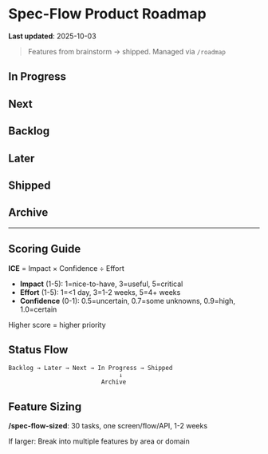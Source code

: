 # Spec-Flow Product Roadmap

**Last updated**: 2025-10-03

> Features from brainstorm → shipped. Managed via `/roadmap`

## In Progress

<!-- Currently implementing (linked to active branches) -->
<!-- Format:
### slug-name
- **Title**: Feature name
- **Area**: marketing|app|api|infra|design
- **Role**: free|student|cfi|school|all
- **Phase**: 0-12 (optional)
- **Impact**: 1-5 | **Effort**: 1-5 | **Confidence**: 0-1 | **Score**: X.XX
- **Requirements**:
  - Requirement 1
- **Branch**: NNN-feature-name
- **Owner**: @username (optional)
-->

## Next

<!-- Top 5-10 prioritized features (sorted by score) -->
<!-- Same format as In Progress, no Branch/Owner -->

## Backlog

<!-- All other ideas (unlimited, sorted by score) -->
<!-- Format:
### slug-name
- **Title**: Feature name
- **Area**: marketing|app|api
- **Role**: student|cfi|school|all
- **Impact**: 1-5 | **Effort**: 1-5 | **Confidence**: 0-1 | **Score**: X.XX
- **Requirements**: [CLARIFY: questions] or brief bullets
-->

## Later

<!-- Future features (10-20 items, sorted by score) -->
<!-- Same format as Next -->

## Shipped

<!-- Released to production -->
<!-- Format:
### slug-name
- **Title**: Feature name
- **Area**: marketing|app|api|infra|design
- **Role**: free|student|cfi|school|all
- **Date**: YYYY-MM-DD
- **Release**: vX.Y.Z - One-line release notes
-->

## Archive

<!-- Deprecated features -->
<!-- Format:
### slug-name
- **Title**: Feature name
- **Reason**: Why archived
- **Date**: YYYY-MM-DD
-->

---

## Scoring Guide

**ICE** = Impact × Confidence ÷ Effort

- **Impact** (1-5): 1=nice-to-have, 3=useful, 5=critical
- **Effort** (1-5): 1=<1 day, 3=1-2 weeks, 5=4+ weeks
- **Confidence** (0-1): 0.5=uncertain, 0.7=some unknowns, 0.9=high, 1.0=certain

Higher score = higher priority

## Status Flow

```
Backlog → Later → Next → In Progress → Shipped
                               ↓
                          Archive
```

## Feature Sizing

**/spec-flow-sized**: 30 tasks, one screen/flow/API, 1-2 weeks

If larger: Break into multiple features by area or domain
